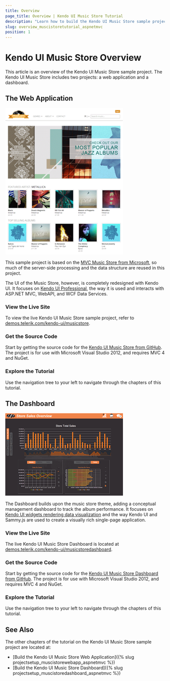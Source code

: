 ```yaml
---
title: Overview
page_title: Overview | Kendo UI Music Store Tutorial
description: "Learn how to build the Kendo UI Music Store sample project by using Telerik UI for ASP.NET MVC."
slug: overview_muscistoretutorial_aspnetmvc
position: 1
---
```


# Kendo UI Music Store Overview

This article is an overview of the Kendo UI Music Store sample project. The Kendo UI Music Store includes two projects: a web application and a dashboard.

## The Web Application

![{{ site.product_short }} The final look of the Kendo UI Music Store web application](images/kendo-music-store-intro-web-screenshot.png)

This sample project is based on the [MVC Music Store from Microsoft](https://archive.codeplex.com/?p=mvcmusicstore), so much of the server-side processing and the data structure are reused in this project.

The UI of the Music Store, however, is completely redesigned with Kendo UI. It focuses on [Kendo UI Professional](https://www.telerik.com/kendo-ui), the way it is used and interacts with ASP.NET MVC, WebAPI, and WCF Data Services.

### View the Live Site

To view the live Kendo UI Music Store sample project, refer to [demos.telerik.com/kendo-ui/musicstore](https://demos.telerik.com/kendo-ui/musicstore).

### Get the Source Code

Start by getting the source code for the [Kendo UI Music Store from GitHub](https://www.github.com/telerik/kendo-music-store). The project is for use with Microsoft Visual Studio 2012, and requires MVC 4 and NuGet.

### Explore the Tutorial

Use the navigation tree to your left to navigate through the chapters of this tutorial.

## The Dashboard

![{{ site.product_short }} The final look of the Kendo UI Music Store Dashboard](images/kendo-music-store-intro-dashboard-screenshot.png)

The Dashboard builds upon the music store theme, adding a conceptual management dashboard to track the album performance. It focuses on [Kendo UI widgets rendering data visualization](https://www.telerik.com/kendo-ui) and the way Kendo UI and Sammy.js are used to create a visually rich single-page application.

### View the Live Site

The live Kendo UI Music Store Dashboard is located at [demos.telerik.com/kendo-ui/musicstoredashboard](https://demos.telerik.com/kendo-ui/musicstoredashboard).

### Get the Source Code

Start by getting the source code for the [Kendo UI Music Store Dashboard from GitHub](https://www.github.com/telerik/kendo-music-store-dashboard). The project is for use with Microsoft Visual Studio 2012, and requires MVC 4 and NuGet.

### Explore the Tutorial

Use the navigation tree to your left to navigate through the chapters of this tutorial.

## See Also

The other chapters of the tutorial on the Kendo UI Music Store sample project are located at:

* [Build the Kendo UI Music Store Web Application]({% slug projectsetup_muscistorewebapp_aspnetmvc %})
* [Build the Kendo UI Music Store Dashboard]({% slug projectsetup_muscistoredashboard_aspnetmvc %})
